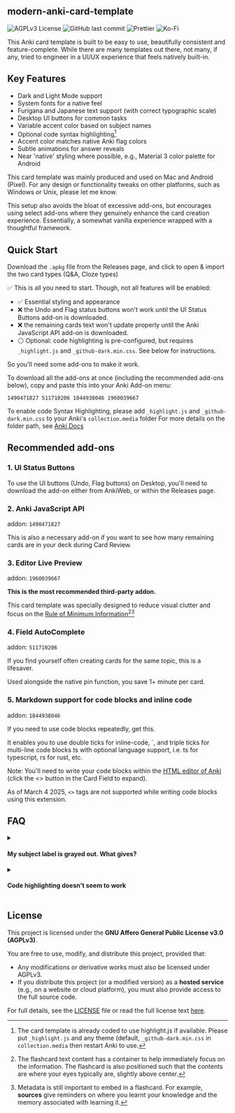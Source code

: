 ## modern-anki-card-template
![AGPLv3 License](https://img.shields.io/badge/License-AGPLv3-blue.svg)
![GitHub last commit](https://img.shields.io/github/last-commit/tyuichis/modern-anki-card-template)
![Prettier](https://img.shields.io/badge/code_style-prettier-ff69b4.svg?style=flat)
![Ko-Fi](https://img.shields.io/badge/Ko--fi-Buy%20Me%20a%20Coffee-ff5f5f?logo=kofi)

This Anki card template is built to be easy to use, beautifully consistent and feature-complete. While there are many templates out there, not many, if any, tried to engineer in a UI/UX experience that feels natively built-in.

## Key Features
- Dark and Light Mode support
- System fonts for a native feel
- Furigana and Japanese text support (with correct typographic scale)
- Desktop UI buttons for common tasks
- Variable accent color based on subject names
- Optional code syntax highlighting[^1]
- Accent color matches native Anki flag colors
- Subtle animations for answer reveals
- Near 'native' styling where possible, e.g., Material 3 color palette for Android
  
This card template was mainly produced and used on Mac and Android (Pixel). For any design or functionality tweaks on other platforms, such as Windows or Unix, please let me know.

This setup also avoids the bloat of excessive add-ons, but encourages using select add-ons where they genuinely enhance the card creation experience. Essentially, a somewhat vanilla experience wrapped with a thoughtful framework.

## Quick Start
Download the `.apkg` file from the Releases page, and click to open & import the two card types (Q&A, Cloze types)

✅ This is all you need to start. Though, not all features will be enabled:

- ✅ Essential styling and appearance
- ❌ the Undo and Flag status buttons won't work until the UI Status Buttons add-on is downloaded.
- ❌ the remaining cards text won't update properly until the Anki JavaScript API add-on is downloaded.
- ⚪ Optional: code highlighting is pre-configured, but requires `_highlight.js` and `_github-dark.min.css`. See below for instructions.
  
So you'll need some add-ons to make it work.

To download all the add-ons at once (including the recommended add-ons below), copy and paste this into your Anki Add-on menu:

```
1490471827 511710206 1844938046 1960039667
```

To enable code Syntax Highlighting, please add `_highlight.js` and `_github-dark.min.css` to your Anki's `collection.media` folder
For more details on the folder path, see [Anki Docs](https://docs.ankiweb.net/files.html#file-locations)

## Recommended add-ons

### 1. UI Status Buttons

To use the UI buttons (Undo, Flag buttons) on Desktop, you'll need to download the add-on either from AnkiWeb, or within the Releases page.

### 2. Anki JavaScript API
addon: `1490471827` 

This is also a necessary add-on if you want to see how many remaining cards are in your deck during Card Review.

### 3. Editor Live Preview
addon: `1960039667` 

**This is the most recommended third-party addon.**

This card template was specially designed to reduce visual clutter and focus on the [Rule of Minimum Information](https://www.supermemo.com/en/blog/twenty-rules-of-formulating-knowledge#:~:text=cost%20you%20dearly!-,Stick%20to%20the%C2%A0minimum%20information%20principle,-The%20material%20you)[^2][^3]

### 4. Field AutoComplete
addon: `511710206` 

If you find yourself often creating cards for the same topic, this is a lifesaver.

Used alongside the native pin function, you save 1+ minute per card.

### 5. Markdown support for code blocks and inline code
addon: `1844938046` 

If you need to use code blocks repeatedly, get this. 

It enables you to use double ticks for inline-code, `, and triple ticks for multi-line code blocks ts  with optional language support, i.e. ts for typescript, rs for rust, etc.

Note: You'll need to write your code blocks within the [HTML editor of Anki](https://docs.ankiweb.net/editing.html#:~:text=The%20%3C/%3E%20button%20allows%20editing%20the%20underlying%20HTML%20of%20a%20field.) (click the <> button in the Card Field to expand).

As of March 4 2025, `<>` tags are not supported while writing code blocks using this extension. 

## FAQ
<details>
<summary> <h4>My subject label is grayed out. What gives?</h4></summary>
  
If your subject wasn't included in the defaults, you can manually add them.
The subjects included in the templates are starting points. In the HTML front and back side, you'll see:

```js
  var subjects = {
    algorithms: 'purple',
    python: 'turquoise',
    react: 'pink',
    kubernetes: 'green',
    rust: 'blue',
    'software testing': 'red',
    calculus: 'orange',
    grammar: 'green',
    'idioms and proverbs': 'pink',
    /* ... other subjects here */
  };
```

You can manually edit the key names to fit your subject names, but it's not recommended.

Instead, you can visit an AI chatbot and generate subject label colors this way.
Refer to the prompt located in [docs/generate-label-colors-prompt.txt](./docs/generate-label-colors-prompt.txt).

To do that with a chat bot, follow these steps:

1. Copy and paste the prompt and send.
2. Enter in the subjects you need to study. For example, in a Deck about Organic Chemistry:

```
nomenclature, reactions, mechanisms, stereochemistry, spectroscopy, synthesis, functional groups, reagents, acids and bases, resonance
```

3. You should get something like this structure back:
```js
var subjects = {
    "nomenclature": "purple",
    "reactions": "green",
    "mechanisms": "blue",
    "stereochemistry": "blue",
    "spectroscopy": "turquoise",
    "synthesis": "pink",
    "functional groups": "purple",
    "reagents": "turquoise",
    "acids and bases": "purple",
    "resonance": "blue"
}
```

4. Copy paste the new subject object (or part of it) into each of the card template's front and back side HTML. Ready to use!
</details>

<details>
<summary> <h4>Code highlighting doesn't seem to work</h4></summary>
  
Be sure to add `_highlight.js` and `_github-dark.min.css` to your Anki's `collection.media` folder.

For more details, see [https://docs.ankiweb.net/files.html#file-locations](https://docs.ankiweb.net/files.html#file-locations)
  
</details>

## License

This project is licensed under the **GNU Affero General Public License v3.0 (AGPLv3)**.  

You are free to use, modify, and distribute this project, provided that:  

- Any modifications or derivative works must also be licensed under AGPLv3.  
- If you distribute this project (or a modified version) as a **hosted service** (e.g., on a website or cloud platform), you must also provide access to the full source code.  

For full details, see the [LICENSE](./LICENSE) file or read the full license text [here](https://www.gnu.org/licenses/agpl-3.0.html).  


[^1]: The card template is already coded to use highlight.js if available. Please put `_highlight.js` and any theme (default, `_github-dark.min.css` in `collection.media` then restart Anki to use.
[^2]: The flashcard text content has a container to help immediately focus on the information. The flashcard is also positioned such that the contents are where your eyes typically are, slightly above center.
[^3]: Metadata is still important to embed in a flashcard. For example, **sources** give reminders on where you learnt your knowledge and the memory associated with learning it.
